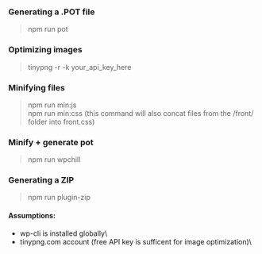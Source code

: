 ### Generating a .POT file
> npm run pot

### Optimizing images
> tinypng -r -k your_api_key_here
 
### Minifying files
> npm run min:js
\
> npm run min:css (this command will also concat files from the /front/ folder into front.css)

### Minify + generate pot
> npm run wpchill


### Generating a ZIP
> npm run plugin-zip


#### Assumptions:
- wp-cli is installed globally\
- tinypng.com account (free API key is sufficent for image optimization)\

